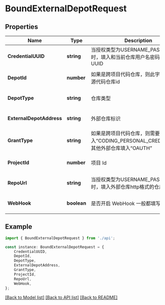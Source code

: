 # BoundExternalDepotRequest


## Properties

Name | Type | Description | Notes
------------ | ------------- | ------------- | -------------
**CredentialUUID** | **string** | 当授权类型为USERNAME_PASSWORD时，填入和当前仓库用户名密码关联的凭证UUID | [optional] [default to undefined]
**DepotId** | **number** | 如果是跨项目代码仓库，则此字段必填，为源代码仓库id | [optional] [default to undefined]
**DepotType** | **string** | 仓库类型 | [optional] [default to undefined]
**ExternalDepotAddress** | **string** | 外部仓库标识 | [optional] [default to undefined]
**GrantType** | **string** | 如果是跨项目代码仓库，则需要填入“CODING_PERSONAL_CREDENTIAL”，其他外部仓库填入“OAUTH” | [optional] [default to undefined]
**ProjectId** | **number** | 项目 Id | [optional] [default to undefined]
**RepoUrl** | **string** | 当授权类型为USERNAME_PASSWORD时，填入外部仓库http格式的仓库地址 | [optional] [default to undefined]
**WebHook** | **boolean** | 是否开启 WebHook 一般都填写 true | [optional] [default to undefined]

## Example

```typescript
import { BoundExternalDepotRequest } from './api';

const instance: BoundExternalDepotRequest = {
    CredentialUUID,
    DepotId,
    DepotType,
    ExternalDepotAddress,
    GrantType,
    ProjectId,
    RepoUrl,
    WebHook,
};
```

[[Back to Model list]](../README.md#documentation-for-models) [[Back to API list]](../README.md#documentation-for-api-endpoints) [[Back to README]](../README.md)

